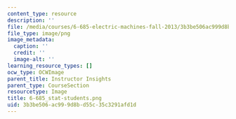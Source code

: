 ```yaml
---
content_type: resource
description: ''
file: /media/courses/6-685-electric-machines-fall-2013/3b3be506ac999d8bd55c35c3291afd1d_6-685_stat-students.png
file_type: image/png
image_metadata:
  caption: ''
  credit: ''
  image-alt: ''
learning_resource_types: []
ocw_type: OCWImage
parent_title: Instructor Insights
parent_type: CourseSection
resourcetype: Image
title: 6-685_stat-students.png
uid: 3b3be506-ac99-9d8b-d55c-35c3291afd1d
---
```

